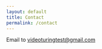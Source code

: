 ```yaml
--- 
layout: default
title: Contact
permalink: /contact
---
```


<div class="main-container">
    <p class="email">
        Email to <a href="mailto:videoturingtest@gmail.com">videoturingtest@gmail.com</a>
    </p>
</div>